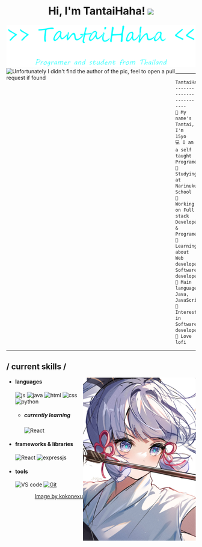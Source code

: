 <h1 align="center">
Hi, I'm TantaiHaha!   <img src="https://media.giphy.com/media/ICOgUNjpvO0PC/giphy.gif" height="40px">
</h1>
<img src="https://github.com/tantaihaha4487/tantaihaha4487/blob/main/logo.png" alt="logo">
<br>
<img align="left" src="https://raw.githubusercontent.com/laynH/Anime-Girls-Holding-Programming-Books/master/C%2B%2B/Sakura_Nene_CPP.jpg" alt="Unfortunately I didn't find the author of the pic, feel to open a pull request if found" width="450" />
<hr>

```
TantaiHaha@github
-------------------------
👋 My name's Tantai, I'm 15yo
💻 I am a self taught Programer
🧾 Studying at Narinukun School
🔭 Working on Full stack Developer & Programer
🌱 Learning about Web developer, Software developer
🌟 Main languages: Java, JavaScript
🚩 Interested in Software developer
🎵 Love lofi
```
<hr>

<h2> / current skills / </h2>
<img align="right" width="300"alt="ayaka" src="https://github.com/tantaihaha4487/tantaihaha4487/blob/main/ayaka.jpg"/>

- <h4> languages </h4>
  <img src = "https://img.shields.io/badge/JavaScript-323330?style=for-the-badge&logo=javascript&logoColor=F7DF1E" alt = "js" />
  <img src = "https://img.shields.io/badge/java-%23ED8B00.svg?style=for-the-badge&logo=java&logoColor=white" alt = "java" />
  <img src = "https://img.shields.io/badge/HTML5-E34F26?style=for-the-badge&logo=html5&logoColor=white" alt = "html" />
  <img src = "https://img.shields.io/badge/CSS3-1572B6?style=for-the-badge&logo=css3&logoColor=white" alt = "css" />
  <img src="https://img.shields.io/badge/Python-blue.svg?style=for-the-badge&logo=python&logoColor=white" alt="python">
  
  - <h5> currently learning </h5>
    <img src = "https://img.shields.io/badge/React-%2320232a.svg?style=for-the-badge&logo=react&logoColor=%2361DAFB" alt = "React" />
  
- <h4> frameworks & libraries </h4>
   <img src = "https://img.shields.io/badge/React-%2320232a.svg?style=for-the-badge&logo=react&logoColor=%2361DAFB" alt = "React" />
   <img src = "https://img.shields.io/badge/express.js-%23404d59.svg?style=for-the-badge&logo=express&logoColor=%2361DAFB" alt = "expressjs" />
   
- <h4> tools</h4>
   <img src = "https://img.shields.io/badge/Visual%20Studio%20Code-0078d7.svg?style=for-the-badge&logo=visual-studio-code&logoColor=white" alt = "VS code" />
   <a href="#"><img alt="Git" src="https://img.shields.io/badge/Git%20-%23F05033.svg?style=for-the-badge&logo=git&logoColor=white"></a>
   
<div align="right">
<a href="https://twitter.com/kokonexu">Image by kokonexu</a>
  </div>
   
